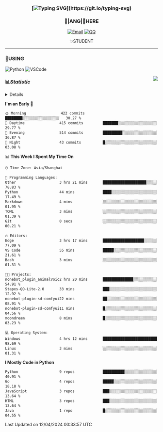 <div align="center">


### [![Typing SVG](https://readme-typing-svg.herokuapp.com?size=25&duration=2500&color=8C43EA&vCenter=true&width=200&height=40&lines=%F0%9F%8C%B1ANGJustinl%F0%9F%8C%B1+!)](https://git.io/typing-svg)


### 🥛|**ANG**|🥛HERE



[![Email](https://img.shields.io/badge/Email-ANGJustin@163.com-6A5ACD?style=flat-square&logoColor=fff)](mailto:ANGJustinl@163.com)
[![QQ](https://img.shields.io/badge/QQ-77139032-98FB98?style=flat-square&logoColor=fff)](https://qm.qq.com/cgi-bin/qm/qr?k=mcs-cON_aPNfc3hO8-H7lWJHDX-5nKr7&noverify=0)




✨STUDENT 

</div>

---

### 🎨USING

![Python](https://img.shields.io/badge/-Python-blue?style=flat-square&logo=Python&logoColor=fff)
![VSCode](https://img.shields.io/badge/-VSCode-blue?style=flat-square&logo=visualstudiocode&logoColor=fff)


<a href="#">
  <img align="right" src="https://github-readme-stats.vercel.app/api?username=ANGJustinl&count_private=true&show_icons=true&hide_border=true&bg_color=15,f2f7fd,E0EAFC" />
</a>




### 📊*Statistic* 

<details>

<p align="center">
   <img src="github-metrics.svg" alt="typing-svg">
</p>

[![Github activity graph](https://github-readme-activity-graph.angforever.top/graph?username=ANGJustinl&theme=dracula)](https://github.com/ANGJustinl/ANGJustinl)

</details>

<!--START_SECTION:waka-->
**I'm an Early 🐤** 

```text
🌞 Morning                422 commits         ████████░░░░░░░░░░░░░░░░░   30.27 % 
🌆 Daytime                415 commits         ███████░░░░░░░░░░░░░░░░░░   29.77 % 
🌃 Evening                514 commits         █████████░░░░░░░░░░░░░░░░   36.87 % 
🌙 Night                  43 commits          █░░░░░░░░░░░░░░░░░░░░░░░░   03.08 % 
```


📊 **This Week I Spent My Time On** 

```text
🕑︎ Time Zone: Asia/Shanghai

💬 Programming Languages: 
Other                    3 hrs 21 mins       ████████████████████░░░░░   78.83 % 
Python                   44 mins             ████░░░░░░░░░░░░░░░░░░░░░   17.49 % 
Markdown                 4 mins              ░░░░░░░░░░░░░░░░░░░░░░░░░   01.95 % 
TOML                     3 mins              ░░░░░░░░░░░░░░░░░░░░░░░░░   01.39 % 
Git                      0 secs              ░░░░░░░░░░░░░░░░░░░░░░░░░   00.21 % 

🔥 Editors: 
Edge                     3 hrs 17 mins       ███████████████████░░░░░░   77.09 % 
VS Code                  55 mins             █████░░░░░░░░░░░░░░░░░░░░   21.61 % 
Bash                     3 mins              ░░░░░░░░░░░░░░░░░░░░░░░░░   01.31 % 

🐱‍💻 Projects: 
nonebot_plugin_animalVoic2 hrs 20 mins       ██████████████░░░░░░░░░░░   54.91 % 
Stapxs-QQ-Lite-2.0       33 mins             ███░░░░░░░░░░░░░░░░░░░░░░   12.92 % 
nonebot-plugin-sd-comfyui22 mins             ██░░░░░░░░░░░░░░░░░░░░░░░   08.91 % 
nonebot-plugin-sd-comfyui11 mins             █░░░░░░░░░░░░░░░░░░░░░░░░   04.56 % 
moondream                8 mins              █░░░░░░░░░░░░░░░░░░░░░░░░   03.23 % 

💻 Operating System: 
Windows                  4 hrs 12 mins       █████████████████████████   98.69 % 
Linux                    3 mins              ░░░░░░░░░░░░░░░░░░░░░░░░░   01.31 % 
```

**I Mostly Code in Python** 

```text
Python                   9 repos             ██████████░░░░░░░░░░░░░░░   40.91 % 
Go                       4 repos             █████░░░░░░░░░░░░░░░░░░░░   18.18 % 
JavaScript               3 repos             ███░░░░░░░░░░░░░░░░░░░░░░   13.64 % 
HTML                     3 repos             ███░░░░░░░░░░░░░░░░░░░░░░   13.64 % 
Java                     1 repo              █░░░░░░░░░░░░░░░░░░░░░░░░   04.55 % 
```




 Last Updated on 12/04/2024 00:33:57 UTC
<!--END_SECTION:waka-->
